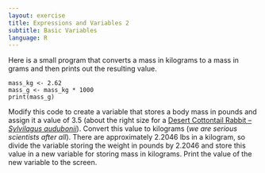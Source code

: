 ```yaml
---
layout: exercise
title: Expressions and Variables 2
subtitle: Basic Variables
language: R
---
```


Here is a small program that converts a mass in kilograms to a mass in grams 
and then prints out the resulting value.

```
mass_kg <- 2.62
mass_g <- mass_kg * 1000
print(mass_g)
```

Modify this code to create a variable that stores a body mass in pounds and
assign it a value of 3.5 (about the right size for a [Desert Cottontail Rabbit – 
*Sylvilagus audubonii*](https://en.wikipedia.org/wiki/Desert_Cottontail)). Convert this value to kilograms (*we are serious scientists 
after all*). There are approximately 2.2046 lbs in a kilogram, so divide the 
variable storing the weight in pounds by 2.2046 and store this value in a new 
variable for storing mass in kilograms. Print the value of the new variable to 
the screen.
